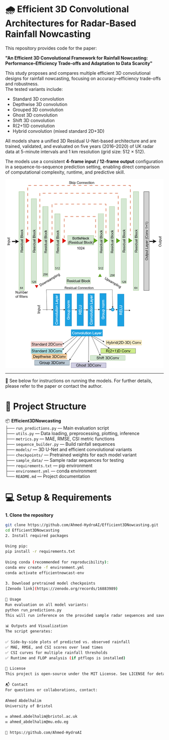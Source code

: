 # 🌧️ Efficient 3D Convolutional Architectures for Radar-Based Rainfall Nowcasting

This repository provides code for the paper:

**"An Efficient 3D Convolutional Framework for Rainfall Nowcasting: Performance–Efficiency Trade-offs and Adaptation to Data Scarcity"**

This study proposes and compares multiple efficient 3D convolutional designs for rainfall nowcasting, focusing on accuracy–efficiency trade-offs and robustness.  
The tested variants include:

- Standard 3D convolution  
- Depthwise 3D convolution  
- Grouped 3D convolution
- Ghost 3D convolution
- Shift 3D convolution
- R(2+1)D convolution  
- Hybrid convolution (mixed standard 2D+3D)  


All models share a unified 3D Residual U-Net-based architecture and are trained, validated, and evaluated on five years (2016–2020) of UK radar data at 5-minute intervals and 1 km resolution (grid size: 512 × 512).

The models use a consistent **4-frame input / 12-frame output** configuration in a sequence-to-sequence prediction setting, enabling direct comparison of computational complexity, runtime, and predictive skill.

![Model Architecture](assets/architecture.png)

---

📄 See below for instructions on running the models. For further details, please refer to the paper or contact the author.

# 📁 Project Structure

📦 **Efficient3DNowcasting**  
├── `run_predictions.py` — Main evaluation script  
├── `utils.py` — Data loading, preprocessing, plotting, inference  
├── `metrics.py` — MAE, RMSE, CSI metric functions  
├── `sequence_builder.py` — Build rainfall sequences  
├── `models/` — 3D U-Net and efficient convolutional variants  
├── `checkpoints/` — Pretrained weights for each model variant  
├── `sample_data/` — Sample radar sequences for testing  
├── `requirements.txt` — pip environment  
├── `environment.yml` — conda environment  
└── `README.md` — Project documentation

# 💻 Setup & Requirements

**1. Clone the repository**
```bash
git clone https://github.com/Ahmed-HydroAI/Efficient3DNowcasting.git
cd Efficient3DNowcasting
2. Install required packages

Using pip:
pip install -r requirements.txt

Using conda (recommended for reproducibility):
conda env create -f environment.yml
conda activate efficientnowcast-env

3. Download pretrained model checkpoints
[Zenodo link](https://zenodo.org/records/16883989)

🚀 Usage
Run evaluation on all model variants:
python run_predictions.py
This will run inference on the provided sample radar sequences and save outputs in the outputs/ directory.

📊 Outputs and Visualization
The script generates:

✅ Side-by-side plots of predicted vs. observed rainfall
✅ MAE, RMSE, and CSI scores over lead times
✅ CSI curves for multiple rainfall thresholds
✅ Runtime and FLOP analysis (if ptflops is installed)

📄 License
This project is open-source under the MIT License. See LICENSE for details.

📬 Contact
For questions or collaborations, contact:

Ahmed Abdelhalim
University of Bristol

✉️ ahmed.abdelhalim@bristol.ac.uk
✉️ ahmed_abdelhalim@mu.edu.eg

🔗 https://github.com/Ahmed-HydroAI
